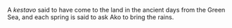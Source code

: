 A *kestavo* said to have come to the land in the ancient days from the Green Sea, and each spring is said to ask Ako to bring the rains.
